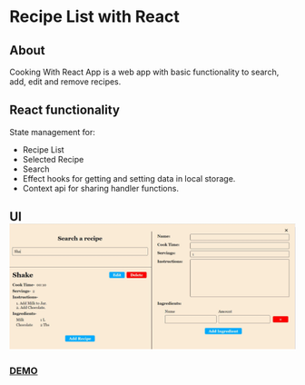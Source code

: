 # Recipe List with React

## About
Cooking With React App is a web app with basic functionality to search, add, edit and remove recipes.

## React functionality
State management for:
-    Recipe List
-    Selected Recipe
-    Search
-  Effect hooks for getting and setting data in local storage.
-  Context api for sharing handler functions.

## UI ![Scrrenshot](./public/Screenshot.JPG)

### [DEMO](https://abatra-recipe-list.netlify.app/)
